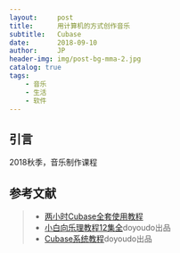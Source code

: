 ```yaml
---
layout:     post
title:      用计算机的方式创作音乐
subtitle:   Cubase
date:       2018-09-10
author:     JP
header-img: img/post-bg-mma-2.jpg
catalog: true
tags:
    - 音乐
    - 生活
    - 软件
---
```



## 引言

2018秋季，音乐制作课程


## 参考文献

>- [两小时Cubase全套使用教程](https://www.bilibili.com/video/av32391118?from=search&seid=14500990403176051051)
>- [小白向乐理教程12集全](https://www.bilibili.com/video/av4500081)doyoudo出品
>- [Cubase系统教程](http://www.doyoudo.com/video/30)doyoudo出品
